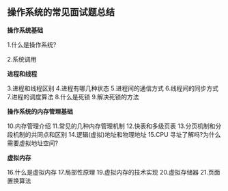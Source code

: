 ## 操作系统的常见面试题总结

**操作系统基础**

1.什么是操作系统?

2.系统调用

**进程和线程**

3.进程和线程区别 4.进程有哪几种状态 5.进程间的通信方式 6.线程间的同步方式 7.进程的调度算法 8.什么是死锁 9.解决死锁的方法

**操作系统的内存管理基础**

10.内存管理介绍 11.常见的几种内存管理机制 12.快表和多级页表 13.分页机制和分段机制的共同点和区别 14.逻辑(虚拟)地址和物理地址
15.CPU 寻址了解吗?为什么需要虚拟地址空间?

**虚拟内存**

16.什么是虚拟内存 17.局部性原理 19.虚拟内存的技术实现 20.虚拟存储器 21.页面置换算法
